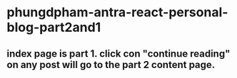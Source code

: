 # phungdpham-antra-react-personal-blog-part2and1

## index page is part 1. click con "continue reading" on any post will go to the part 2 content page.
